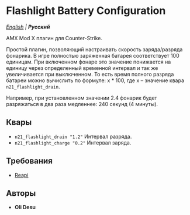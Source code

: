 # Flashlight Battery Configuration

_[English](README.md) | **Русский**_

AMX Mod X плагин для Counter-Strike.

Простой плагин, позволяющий настраивать скорость заряда/разряда фонарика. В игре полностью заряженная батарея соответствует 100 единицам. При включенном фонаре это значение понижается на единицу через определенный временной интервал и так же увеличивается при выключенном. То есть время полного разряда батареи можно вычислить по формуле: x * 100, где x – значение квара `n21_flashlight_drain`.

Например, при установленном значении 2.4 фонарик будет разряжаться в два раза медленнее: 240 секунд (4 минуты).

## Квары
- ```n21_flashlight_drain "1.2"``` Интервал разряда.
- ```n21_flashlight_charge "0.2"``` Интервал заряда.

## Требования
- [Reapi](https://github.com/s1lentq/reapi)

## Авторы
- **Oli Desu**
